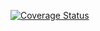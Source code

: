 [![Coverage Status](https://img.shields.io/coveralls/testing69/dummyProject.svg)](https://coveralls.io/r/testing69/dummyProject?branch=master)
